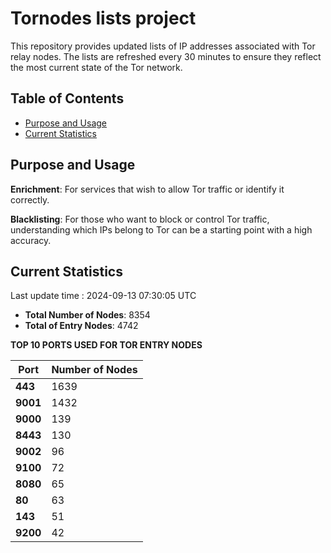 # Tornodes lists project

This repository provides updated lists of IP addresses associated with Tor relay nodes. The lists are refreshed every 30 minutes to ensure they reflect the most current state of the Tor network.

## Table of Contents

- [Purpose and Usage](#purpose-and-usage)
- [Current Statistics](#current-statistics)


## Purpose and Usage

**Enrichment**: For services that wish to allow Tor traffic or identify it correctly.

**Blacklisting**: For those who want to block or control Tor traffic, understanding which IPs belong to Tor can be a starting point with a high accuracy.

## Current Statistics

Last update time : 2024-09-13 07:30:05 UTC

- **Total Number of Nodes**: 8354
- **Total of Entry Nodes**: 4742

**TOP 10 PORTS USED FOR TOR ENTRY NODES**

| **Port** | **Number of Nodes** |
|------|-----------------|
| **443**   | 1639  |
| **9001**   | 1432  |
| **9000**   | 139  |
| **8443**   | 130  |
| **9002**   | 96  |
| **9100**   | 72  |
| **8080**   | 65  |
| **80**   | 63  |
| **143**   | 51  |
| **9200**   | 42  |


